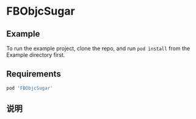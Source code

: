 # FBObjcSugar


## Example

To run the example project, clone the repo, and run `pod install` from the Example directory first.

## Requirements


```ruby
pod 'FBObjcSugar'
```

## 说明
```


```

